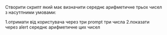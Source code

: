 Створити скрипт який має визначити середнє арифметичне трьох чисел з насутпними умовами:

1.отримати від користувача через три prompt три числа
2.показати через alert середнє арифметичне цих чисел
